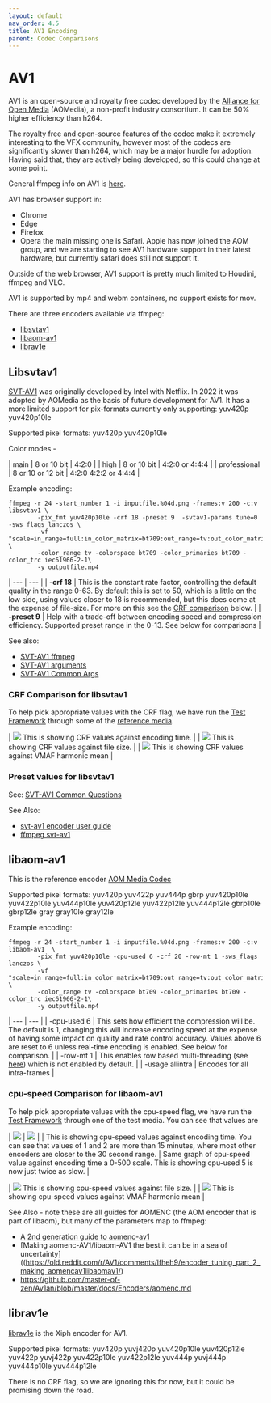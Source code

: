```yaml
---
layout: default
nav_order: 4.5
title: AV1 Encoding
parent: Codec Comparisons
---
```


# AV1

AV1 is an open-source and royalty free codec developed by the [Alliance for Open Media](https://en.wikipedia.org/wiki/Alliance_for_Open_Media) (AOMedia), a non-profit industry consortium. It can be 50% higher efficiency than h264. 

The royalty free and open-source features of the codec make it extremely interesting to the VFX community, however most of the codecs are significantly slower than h264, which may be a major hurdle for adoption. Having said that, they are actively being developed, so this could change at some point.

General ffmpeg info on AV1 is [here](https://trac.ffmpeg.org/wiki/Encode/AV1).

AV1 has browser support in:
   * Chrome
   * Edge
   * Firefox
   * Opera
the main missing one is Safari. Apple has now joined the AOM group, and we are starting to see AV1 hardware support in their latest hardware, but currently safari does still not support it.

Outside of the web browser, AV1 support is pretty much limited to Houdini, ffmpeg and VLC.

AV1 is supported by mp4 and webm containers, no support exists for mov.

There are three encoders available via ffmpeg:
* [libsvtav1](#libsvtav1)
* [libaom-av1](#libaom-av1)
* [librav1e](#librav1e)


## Libsvtav1
[SVT-AV1](https://gitlab.com/AOMediaCodec/SVT-AV1) was originally developed by Intel with Netflix. In 2022 it was adopted by AOMedia as the basis of future development for AV1.
It has a more limited support for pix-formats currently only supporting: yuv420p yuv420p10le

Supported pixel formats: yuv420p yuv420p10le

Color modes - 

| main | 8 or 10 bit | 4:2:0 |
| high | 8 or 10 bit | 4:2:0 or 4:4:4 |
| professional | 8 or 10 or 12 bit | 4:2:0 4:2:2 or 4:4:4 |

Example encoding:

<!---
name: test_libsvtav1
sources: 
- sourceimages/chip-chart-1080-16bit-noicc.png.yml
comparisontest:
   - testtype: idiff
     compare_image: ../sourceimages/chip-chart-1080-16bit-noicc-yuv420p10le.png
   - testtype: assertresults
     tests:
     - assert: less
       value: max_error
       less: 0.00195
-->
```
ffmpeg -r 24 -start_number 1 -i inputfile.%04d.png -frames:v 200 -c:v libsvtav1 \
        -pix_fmt yuv420p10le -crf 18 -preset 9  -svtav1-params tune=0 -sws_flags lanczos \
        -vf "scale=in_range=full:in_color_matrix=bt709:out_range=tv:out_color_matrix=bt709" \
        -color_range tv -colorspace bt709 -color_primaries bt709 -color_trc iec61966-2-1\
        -y outputfile.mp4
```

| --- | --- |
| **-crf 18** | This is the constant rate factor, controlling the default quality in the range 0-63. By default this is set to 50, which is a little on the low side, using values closer to 18 is recommended, but this does come at the expense of file-size. For more on this see the [CRF comparison](#crf-comparison-for-libsvtav1) below. |
| **-preset 9** | Help with a trade-off between encoding speed and compression efficiency. Supported preset range in the 0-13. See below for comparisons |

See also: 
   * [SVT-AV1 ffmpeg](https://gitlab.com/AOMediaCodec/SVT-AV1/-/blob/master/Docs/Ffmpeg.md)
   * [SVT-AV1 arguments](https://gitlab.com/AOMediaCodec/SVT-AV1/-/blob/master/Docs/Parameters.md)
   * [SVT-AV1 Common Args](https://gitlab.com/AOMediaCodec/SVT-AV1/-/blob/master/Docs/CommonQuestions.md)

### CRF Comparison for libsvtav1

To help pick appropriate values with the CRF flag, we have run the [Test Framework](enctests/README.html) through some of the [reference media](enctests/sources/enc_sources/README.html).

| ![](enctests/reference-results/av1-crf-test-encode_time.png)  This is showing CRF values against encoding time. |
| ![](enctests/reference-results/av1-crf-test-filesize.png) This is showing CRF values against file size. |
| ![](enctests/reference-results/av1-crf-test-vmaf_harmonic_mean.png) This is showing CRF values against VMAF harmonic mean |


### Preset values for libsvtav1

See: [SVT-AV1 Common Questions](https://gitlab.com/AOMediaCodec/SVT-AV1/-/blob/master/Docs/CommonQuestions.md)


See Also: 
   * [svt-av1 encoder user guide](https://gitlab.com/AOMediaCodec/SVT-AV1/-/blob/master/Docs/svt-av1_encoder_user_guide.md)
   * [ffmpeg svt-av1](https://gitlab.com/AOMediaCodec/SVT-AV1/-/blob/master/Docs/Ffmpeg.md)

## libaom-av1

This is the reference encoder [AOM Media Codec](https://github.com/AOMediaCodec/community/wiki)

Supported pixel formats:
yuv420p yuv422p yuv444p gbrp yuv420p10le yuv422p10le yuv444p10le yuv420p12le yuv422p12le yuv444p12le gbrp10le gbrp12le gray gray10le gray12le


Example encoding:

```
ffmpeg -r 24 -start_number 1 -i inputfile.%04d.png -frames:v 200 -c:v libaom-av1  \
        -pix_fmt yuv420p10le -cpu-used 6 -crf 20 -row-mt 1 -sws_flags lanczos \
        -vf "scale=in_range=full:in_color_matrix=bt709:out_range=tv:out_color_matrix=bt709" \
        -color_range tv -colorspace bt709 -color_primaries bt709 -color_trc iec61966-2-1\
        -y outputfile.mp4
```


| --- | --- |
| -cpu-used 6 | This sets how efficient the compression will be. The default is 1, changing this will increase encoding speed at the expense of having some impact on quality and rate control accuracy.  Values above 6 are reset to 6 unless real-time encoding is enabled. See below for comparison. |
| -row-mt 1 | This enables row based multi-threading (see [here](https://trac.ffmpeg.org/wiki/Encode/VP9#rowmt)) which is not enabled by default. |
| -usage allintra | Encodes for all intra-frames  |

### cpu-speed Comparison for libaom-av1

To help pick appropriate values with the cpu-speed flag, we have run the [Test Framework](enctests/README.html) through one of the test media. You can see that values are 

| ![](enctests/reference-results/aomav1-crf-test-encode_time.png)  | ![](enctests/reference-results/aomav1-crf-test-encode_time_zoom.png) |
| This is showing cpu-speed values against encoding time. You can see that values of 1 and 2 are more than 15 minutes, where most other encoders are closer to the 30 second range. | Same graph of cpu-speed value against encoding time a 0-500 scale. This is showing cpu-used 5 is now just twice as slow. |

| ![](enctests/reference-results/aomav1-crf-test-filesize.png) This is showing cpu-speed values against file size. |
| ![](enctests/reference-results/aomav1-crf-test-vmaf_harmonic_mean.png) This is showing cpu-speed values against VMAF harmonic mean |


See Also - note these are all guides for AOMENC (the AOM encoder that is part of libaom), but many of the parameters map to ffmpeg:
   * [A 2nd generation guide to aomenc-av1](https://forum.doom9.org/showthread.php?t=183906)
   * [Making aomenc-AV1/libaom-AV1 the best it can be in a sea of uncertainty]((https://old.reddit.com/r/AV1/comments/lfheh9/encoder_tuning_part_2_making_aomencav1libaomav1/)
   * https://github.com/master-of-zen/Av1an/blob/master/docs/Encoders/aomenc.md

## librav1e
[librav1e](https://github.com/xiph/rav1e) is the Xiph encoder for AV1. 

Supported pixel formats:
yuv420p yuvj420p yuv420p10le yuv420p12le yuv422p yuvj422p yuv422p10le yuv422p12le yuv444p yuvj444p yuv444p10le yuv444p12le

There is no CRF flag, so we are ignoring this for now, but it could be promising down the road.
